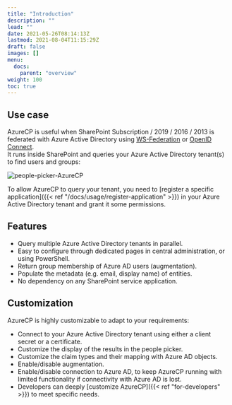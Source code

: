 ```yaml
---
title: "Introduction"
description: ""
lead: ""
date: 2021-05-26T08:14:13Z
lastmod: 2021-08-04T11:15:29Z
draft: false
images: []
menu: 
  docs:
    parent: "overview"
weight: 100
toc: true
---
```


## Use case

AzureCP is useful when SharePoint Subscription / 2019 / 2016 / 2013 is federated with Azure Active Directory using [WS-Federation](https://docs.microsoft.com/en-us/azure/active-directory/saas-apps/sharepoint-on-premises-tutorial) or [OpenID Connect](https://docs.microsoft.com/en-us/sharepoint/security-for-sharepoint-server/oidc-1-0-authentication).  
It runs inside SharePoint and queries your Azure Active Directory tenant(s) to find users and groups:

![people-picker-AzureCP](/images/people-picker-AzureCP.png)

To allow AzureCP to query your tenant, you need to [register a specific application]({{< ref "/docs/usage/register-application" >}}) in your Azure Active Directory tenant and grant it some permissions.

## Features

- Query multiple Azure Active Directory tenants in parallel.
- Easy to configure through dedicated pages in central administration, or using PowerShell.
- Return group membership of Azure AD users (augmentation).
- Populate the metadata (e.g. email, display name) of entities.
- No dependency on any SharePoint service application.

## Customization

AzureCP is highly customizable to adapt to your requirements:

- Connect to your Azure Active Directory tenant using either a client secret or a certificate.
- Customize the display of the results in the people picker.
- Customize the claim types and their mapping with Azure AD objects.
- Enable/disable augmentation.
- Enable/disable connection to Azure AD, to keep AzureCP running with limited functionality if connectivity with Azure AD is lost.
- Developers can deeply [customize AzureCP]({{< ref "for-developers" >}}) to meet specific needs.
